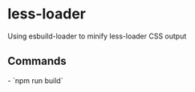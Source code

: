 # <!-- name:start -->less-loader<!-- name:end -->

<!-- description:start -->Using esbuild-loader to minify less-loader CSS output<!-- description:end -->

## Commands
<!-- commands:start -->- `npm run build`<!-- commands:end -->
